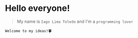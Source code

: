 # Hello everyone!

>My name is `Iago Lima Toledo` 
and I'm a `programming lover`


`Welcome to my ideas!`:four_leaf_clover:  
